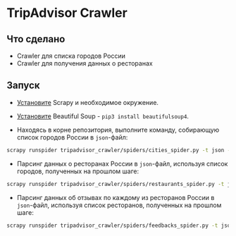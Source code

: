 # TripAdvisor Crawler

## Что сделано

- Crawler для списка городов России
- Crawler для получения данных о ресторанах

## Запуск

- [Установите](https://docs.scrapy.org/en/latest/intro/install.html) Scrapy и необходимое окружение.
- [Установите](https://pypi.org/project/beautifulsoup4/) Beautiful Soup - `pip3 install beautifulsoup4`.

- Находясь в корне репозитория, выполните команду, собирающую список городов России в `json`-файл:

```bash
scrapy runspider tripadvisor_crawler/spiders/cities_spider.py -t json -o - > cities.json
```

- Парсинг данных о ресторанах России в `json`-файл, используя список городов, полученных на прошлом шаге:

```bash
scrapy runspider tripadvisor_crawler/spiders/restaurants_spider.py -t json -o - > restaurants.json
```

- Парсинг данных об отзывах по каждому из ресторанов России в `json`-файл, используя список ресторанов, полученных на прошлом шаге:

```bash
scrapy runspider tripadvisor_crawler/spiders/feedbacks_spider.py -t json -o - > feedbacks.json
```
